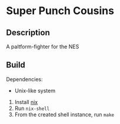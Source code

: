 # Super Punch Cousins

## Description

A paltform-fighter for the NES

## Build

Dependencies:

- Unix-like system

1. Install [nix](https://nixos.org/download/)
2. Run `nix-shell`
3. From the created shell instance, run `make`

